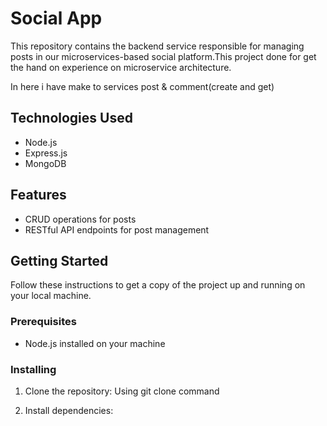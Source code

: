 # Social App

This repository contains the backend service responsible for managing posts in our microservices-based social platform.This project done for get the hand on experience on microservice architecture.


In here i have make to services post & comment(create and get)

## Technologies Used

- Node.js
- Express.js
- MongoDB

## Features

- CRUD operations for posts
- RESTful API endpoints for post management

## Getting Started

Follow these instructions to get a copy of the project up and running on your local machine.

### Prerequisites

- Node.js installed on your machine

### Installing

1. Clone the repository: Using git clone command

2. Install dependencies:

